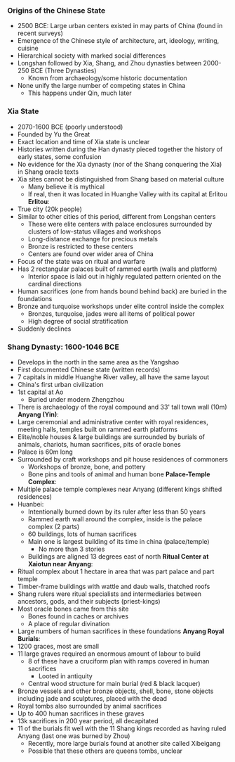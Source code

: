 ### Origins of the Chinese State
 - 2500 BCE: Large urban centers existed in may parts of China (found in recent surveys)
 - Emergence of the Chinese style of architecture, art, ideology, writing, cuisine
 - Hierarchical society with marked social differences
 - Longshan followed by Xia, Shang, and Zhou dynasties between 2000-250 BCE (Three Dynasties)
	 - Known from archaeology/some historic documentation
 - None unify the large number of competing states in China
	 - This happens under Qin, much later

### Xia State
 - 2070-1600 BCE (poorly understood)
 - Founded by Yu the Great
 - Exact location and time of Xia state is unclear
 - Histories written during the Han dynasty pieced together the history of early states, some confusion
 - No evidence for the Xia dynasty (nor of the Shang conquering the Xia) in Shang oracle texts
 - Xia sites cannot be distinguished from Shang based on material culture
	 - Many believe it is mythical
	 - If real, then it was located in Huanghe Valley with its capital at Erlitou
**Erlitou**:
 - True city (20k people)
 - Similar to other cities of this period, different from Longshan centers
	 - These were elite centers with palace enclosures surrounded by clusters of low-status villages and workshops
	 - Long-distance exchange for precious metals
	 - Bronze is restricted to these centers
	 - Centers are found over wider area of China
 - Focus of the state was on ritual and warfare
 - Has 2 rectangular palaces built of rammed earth (walls and platform)
	 - Interior space is laid out in highly regulated pattern oriented on the cardinal directions
 - Human sacrifices (one from hands bound behind back) are buried in the foundations
 - Bronze and turquoise workshops under elite control inside the complex
	 - Bronzes, turquoise, jades were all items of political power
	 - High degree of social stratification
 - Suddenly declines

### Shang Dynasty: 1600-1046 BCE
 - Develops in the north in the same area as the Yangshao
 - First documented Chinese state (written records)
 - 7 capitals in middle Huanghe River valley, all have the same layout
 - China's first urban civilization
 - 1st capital at Ao
	 - Buried under modern Zhengzhou
 - There is archaeology of the royal compound and 33' tall town wall (10m)
**Anyang (Yin)**:
 - Large ceremonial and administrative center with royal residences, meeting halls, temples built on rammed earth platforms
 - Elite/noble houses & large buildings are surrounded by burials of animals, chariots, human sacrifices, pits of oracle bones
 - Palace is 60m long
 - Surrounded by craft workshops and pit house residences of commoners
	 - Workshops of bronze, bone, and pottery
	 - Bone pins and tools of animal and human bone
**Palace-Temple Complex**:
 - Multiple palace temple complexes near Anyang (different kings shifted residences)
 - Huanbei:
	 - Intentionally burned down by its ruler after less than 50 years
	 - Rammed earth wall around the complex, inside is the palace complex (2 parts)
	 - 60 buildings, lots of human sacrifices
	 - Main one is largest building of its time in china (palace/temple)
		 - No more than 3 stories
	 - Buildings are aligned 13 degrees east of north
**Ritual Center at Xaiotun near Anyang**:
 - Ritual complex about 1 hectare in area that was part palace and part temple
 - Timber-frame buildings with wattle and daub walls, thatched roofs
 - Shang rulers were ritual specialists and intermediaries between ancestors, gods, and their subjects (priest-kings)
 - Most oracle bones came from this site
	 - Bones found in caches or archives
	 - A place of regular divination
 - Large numbers of human sacrifices in these foundations
**Anyang Royal Burials**:
 - 1200 graces, most are small
 - 11 large graves required an enormous amount of labour to build
	 - 8 of these have a cruciform plan with ramps covered in human sacrifices
		 - Looted in antiquity
	 - Central wood structure for main burial (red & black lacquer)
 - Bronze vessels and other bronze objects, shell, bone, stone objects including jade and sculptures, placed with the dead
 - Royal tombs also surrounded by animal sacrifices
 - Up to 400 human sacrifices in these graves
 - 13k sacrifices in 200 year period, all decapitated
 - 11 of the burials fit well with the 11 Shang kings recorded as having ruled Anyang (last one was burned by Zhou)
	 - Recently, more large burials found at another site called Xibeigang
	 - Possible that these others are queens tombs, unclear
